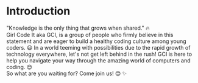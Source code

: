 # Introduction

"Knowledge is the only thing that grows when shared." 🔥  <br/>
Girl Code It aka GCI, is a group of people who firmly believe in this statement and are eager to build a healthy coding culture among young  coders. 😃  In a world teeming with possibilities due to the rapid growth of technology everywhere, let's not get left behind in the rush! GCI is here to help you navigate your way through the amazing world of computers and coding. 😍  <br/>
So what are you waiting for? Come join us! 😊 ✨ 